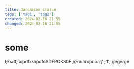 ```yaml
---
title: Заголовок статьи
tags: ['tag1', 'tag2']
created: 2024-02-16 21:55
changed: 2024-02-16 21:55
---
```

# some
l;ksdfjsopdfksopdfoSDFPOKSDF
джшлгорполд'
;'l';
gegerge
